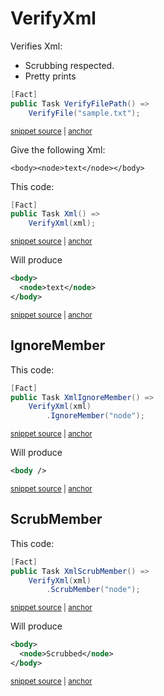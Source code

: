<!--
GENERATED FILE - DO NOT EDIT
This file was generated by [MarkdownSnippets](https://github.com/SimonCropp/MarkdownSnippets).
Source File: /docs/mdsource/verify-xml.source.md
To change this file edit the source file and then run MarkdownSnippets.
-->

# VerifyXml

Verifies Xml:

 * Scrubbing respected.
 * Pretty prints

<!-- snippet: VerifyFile -->
<a id='snippet-VerifyFile'></a>
```cs
[Fact]
public Task VerifyFilePath() =>
    VerifyFile("sample.txt");
```
<sup><a href='/src/Verify.Tests/StreamTests.cs#L190-L196' title='Snippet source file'>snippet source</a> | <a href='#snippet-VerifyFile' title='Start of snippet'>anchor</a></sup>
<!-- endSnippet -->


Give the following Xml:

```
<body><node>text</node></body>
```

This code:

<!-- snippet: VerifyXml -->
<a id='snippet-VerifyXml'></a>
```cs
[Fact]
public Task Xml() =>
    VerifyXml(xml);
```
<sup><a href='/src/Verify.Tests/XmlTests.cs#L13-L19' title='Snippet source file'>snippet source</a> | <a href='#snippet-VerifyXml' title='Start of snippet'>anchor</a></sup>
<!-- endSnippet -->

Will produce

<!-- snippet: XmlTests.Xml.verified.xml -->
<a id='snippet-XmlTests.Xml.verified.xml'></a>
```xml
<body>
  <node>text</node>
</body>
```
<sup><a href='/src/Verify.Tests/XmlTests.Xml.verified.xml#L1-L3' title='Snippet source file'>snippet source</a> | <a href='#snippet-XmlTests.Xml.verified.xml' title='Start of snippet'>anchor</a></sup>
<!-- endSnippet -->


## IgnoreMember

This code:

<!-- snippet: XmlIgnoreMember -->
<a id='snippet-XmlIgnoreMember'></a>
```cs
[Fact]
public Task XmlIgnoreMember() =>
    VerifyXml(xml)
        .IgnoreMember("node");
```
<sup><a href='/src/Verify.Tests/XmlTests.cs#L64-L71' title='Snippet source file'>snippet source</a> | <a href='#snippet-XmlIgnoreMember' title='Start of snippet'>anchor</a></sup>
<!-- endSnippet -->

Will produce

<!-- snippet: XmlTests.XmlIgnoreMember.verified.xml -->
<a id='snippet-XmlTests.XmlIgnoreMember.verified.xml'></a>
```xml
<body />
```
<sup><a href='/src/Verify.Tests/XmlTests.XmlIgnoreMember.verified.xml#L1-L1' title='Snippet source file'>snippet source</a> | <a href='#snippet-XmlTests.XmlIgnoreMember.verified.xml' title='Start of snippet'>anchor</a></sup>
<!-- endSnippet -->


## ScrubMember

This code:

<!-- snippet: XmlScrubMember -->
<a id='snippet-XmlScrubMember'></a>
```cs
[Fact]
public Task XmlScrubMember() =>
    VerifyXml(xml)
        .ScrubMember("node");
```
<sup><a href='/src/Verify.Tests/XmlTests.cs#L73-L80' title='Snippet source file'>snippet source</a> | <a href='#snippet-XmlScrubMember' title='Start of snippet'>anchor</a></sup>
<!-- endSnippet -->

Will produce

<!-- snippet: XmlTests.XmlScrubMember.verified.xml -->
<a id='snippet-XmlTests.XmlScrubMember.verified.xml'></a>
```xml
<body>
  <node>Scrubbed</node>
</body>
```
<sup><a href='/src/Verify.Tests/XmlTests.XmlScrubMember.verified.xml#L1-L3' title='Snippet source file'>snippet source</a> | <a href='#snippet-XmlTests.XmlScrubMember.verified.xml' title='Start of snippet'>anchor</a></sup>
<!-- endSnippet -->
